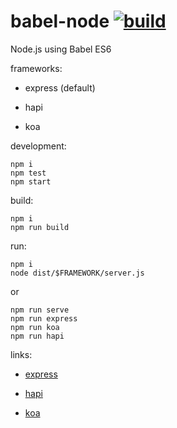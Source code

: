# babel-node [![build](https://travis-ci.org/daggerok/nodejs.svg?branch=babel-node)](https://travis-ci.org/daggerok/nodejs)


Node.js using Babel ES6

frameworks:

- express (default)

- hapi

- koa

development:

```shell
npm i
npm test
npm start
```

build:

```shell
npm i
npm run build
```

run:

```shell
npm i
node dist/$FRAMEWORK/server.js
```

or

```shell
npm run serve
npm run express
npm run koa
npm run hapi
```

links:

- [express](http://expressjs.com/)

- [hapi](http://hapijs.com/)

- [koa](http://koajs.com/)
